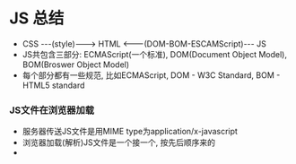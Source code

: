 # JS 总结
* CSS ---(style)---> HTML <---(DOM-BOM-ESCAMScript)--- JS 
* JS共包含三部分: ECMAScript(一个标准), DOM(Document Object Model), BOM(Broswer Object Model)
* 每个部分都有一些规范, 比如ECMAScript, DOM - W3C Standard, BOM - HTML5 standard

### JS文件在浏览器加载
* 服务器传送JS文件是用MIME type为application/x-javascript
* 浏览器加载(解析)JS文件是一个接一个, 按先后顺序来的
* <script>标签有async, defer, src, type等属性

### ESCAMScript(JS standard): JS标准  
> Array, String, Boolen, Number   
> Functions, Events, RegExp  
> Data, Math 

### BOM(Broswer Object Model): 处理浏览器导航, 窗口, 分辨率, history, cookie等操作 
> 有 Window, Location, History, Navigator, Screen 等对象

###  DOM(Document Object Model): 首先浏览器会把html内容解析成文档对象模型，然后就可以用docment.xxx, window.xxx 去操作DOM元素
> 有 document, elment, attribute, event 对象    
> DOM0 (就是DOM标准出来之前)     
> DOM1(DOM Core, DOM HTML)       
> DOM2(DOM Views, DOM Events, DOM style, DOM Traversal and Range)     
> DOM3(DOM load And Save, DOM Validation) 

### 详细知识
关于DOM参考[这个总结]()
关于BOM参考[这个总结]()

### 例子 
* [DOM Event - Mouse Event - QQ drag](): 用拖拽QQ面板的小例子来演示了Mouse Event; 涉及到了DOM元素属性clientWidth,scrollWidth,offsetWidth,offsetLeft,className,innerHTML等;  以及DOM事件对象属性clientX, clientY,offsetX,target,type等
* [DOM Event - Mouse Event - SlidingDoor](): js实现移动门的效果
* [DOM_domReady](): 自己实现了domReady的功能，并且和window.onload 对象，也给了各大前端框架的domReady的实现


